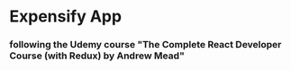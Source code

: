 # Expensify App

### following the Udemy course "The Complete React Developer Course (with Redux) by Andrew Mead"